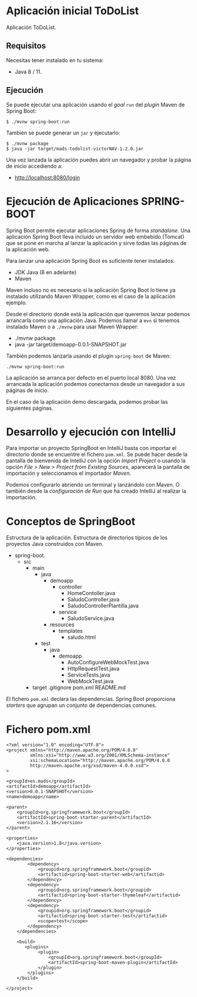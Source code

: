 # Aplicación inicial ToDoList

Aplicación ToDoList.

## Requisitos

Necesitas tener instalado en tu sistema:

- Java 8 / 11.

## Ejecución

Se puede ejecutar una aplicación usando el _goal_ `run` del _plugin_ Maven
de Spring Boot:

```
$ ./mvnw spring-boot:run
```

También se puede generar un `jar` y ejecutarlo:

```
$ ./mvnw package
$ java -jar target/mads-todolist-victorNAV-1.2.0.jar
```

Una vez lanzada la aplicación puedes abrir un navegador y probar la página de inicio accediendo a:

- [http://localhost:8080/login](http://localhost:8080/login)

# Ejecución de Aplicaciones SPRING-BOOT

Spring Boot permite ejecutar aplicaciones Spring de forma _standalone_. Una aplicación Spring Boot lleva
incluido un servidor web embebido (Tomcat) que se pone en marcha al lanzar la aplicación y sirve todas
las páginas de la aplicación web.

Para lanzar una aplicación Spring Boot es suficiente tener instalados:

- JDK Java (8 en adelante)
- Maven

Maven incluso no es necesario si la aplicación Spring Boot lo tiene ya instalado utilizando Maven Wrapper,
como es el caso de la aplicación ejemplo.

Desde el directorio donde está la aplicación que queremos lanzar podemos arrancarla como una aplicación
Java. Podemos llamar a `mvn` si tenemos instalado Maven o a `./mvnw` para usar Maven Wrapper:

- ./mvnw package
- java -jar target/demoapp-0.0.1-SNAPSHOT.jar

También podemos lanzarla usando el plugin `spring-boot` de Maven:

```
./mvnw spring-boot:run
```

La aplicación se arranca por defecto en el puerto local 8080. Una vez arrancada la aplicación podemos
conectarnos desde un navegador a sus páginas de inicio.

En el caso de la aplicación demo descargada, podemos probar las siguientes páginas.

# Desarrollo y ejecución con IntelliJ

Para importar un proyecto SpringBoot en IntelliJ basta con importar el directorio donde se encuentre
el fichero `pom.xml`. Se puede hacer desde la pantalla de bienvenida de IntelliJ con la opción
_Import Project_ o usando la opción _File > New > Project from Existing Sources_, aparecerá la pantalla
de importación y seleccionamos el importador _Maven_.

Podemos configurarlo abriendo un terminal y lanzándolo con Maven. O también desde la _configuración de Run_
que ha creado IntelliJ al realizar la importación.

# Conceptos de SpringBoot

Estructura de la aplicación.
Estructura de directorios típicos de los proyectos Java construidos con Maven.

- spring-boot.
  - src
    - main
      - java
        - demoapp
          - controller
            - HomeContoller.java
            - SaludoController.java
            - SaludoControllerPlantilla.java
          - service
            - SaludoService.java
        - resources
          - templates
            - saludo.html
      - test
        - java
          - demoapp
            - AutoConfigureWebMockTest.java
            - HttpRequestTest.java
            - ServiceTests.java
            - WebMockTest.java
    - target
      .gitignore
      pom.xml
      README.md

El fichero `pom.xml` declara las dependencias. Spring Boot proporciona _starters_ que agrupan un conjunto
de dependencias comunes.

# Fichero pom.xml

```
<?xml version="1.0" encoding="UTF-8">
<project xmlns="http://maven.apache.org/POM/4.0.0"
         xmlns:xsi="http://www.w3.org/2001/XMLSchema-instance"
         xsi:schemaLocation="http://maven.apache.org/POM/4.0.0
         http://maven.apache.org/xsd/maven-4.0.0.xsd">
>

<groupId>es.mads</groupId>
<artifactId>demoapp</artifactId>
<version>0.0.1-SNAPSHOT</version>
<name>demoapp</name>

<parent>
    <groupId>org.springframework.boot</groupId>
    <artifactId>spring-boot-starter-parent</artifactId>
    <version>2.1.16</version>
</parent>

<properties>
    <java.version>1.8</java.version>
</properties>

<dependencies>
        <dependency>
            <groupid>org.springframework.boot</groupid>
            <artifactid>spring-boot-starter-web</artifactid>
        </dependency>
        <dependency>
            <groupid>org.springframework.boot</groupid>
            <artifactid>spring-boot-starter-thymeleaf</artifactid>
        </dependency>
        <dependency>
            <groupid>org.springframework.boot</groupid>
            <artifactid>spring-boot-starter-test</artifactid>
            <scope>test</scope>
        </dependency>
    </dependencies>

    <build>
       <plugins>
            <plugin>
                <groupId>org.springframework.boot</groupId>
                <artifactId>spring-boot-maven-plugin</artifactId>
            </plugin>
        </plugins>
    </build>

</project>
```
